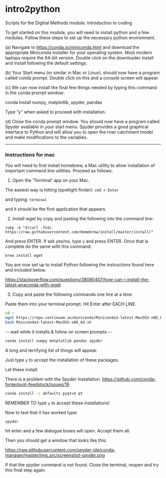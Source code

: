 # intro2python
Scripts for the Digitial Methods module: Introduction to coding

To get started on this module, you will need to install python and a few modules. Follow these steps to set up the necessary python environment.

(a) Navigate to https://conda.io/miniconda.html and download the appropriate Miniconda installer for your operating system. Most modern laptops require the 64-bit version. Double click on the downloader install and install following the default settings.

(b) Your Start menu (or similar in Mac or Linux), should now have a program called conda prompt. Double click on this and a console screen will appear.

(c) We can now install the final few things needed by typing this command in the conda prompt window:

conda install numpy, matplotlib, spyder, pandas

Type “y” when asked to proceed with installation.

(d) Close the conda prompt window. You should now have a program called Spyder available in your start menu. Spyder provides a good graphical interface to Python and will allow you to open the river catchment model and make modifications to the variables.

---------------------------
### Instructions for mac
You will need to first install homebrew, a Mac utility to allow installation of important command line utilities. Proceed as follows:

1. Open the 'Terminal' app on your Mac.

The easiest way is hitting (spotlight finder):
`cmd + Enter`

and typing:
`terminal`

and it should be the first application that appears.

2. Install wget by copy and pasting the following into the command line:

`ruby -e "$(curl -fsSL https://raw.githubusercontent.com/Homebrew/install/master/install)"`

And press ENTER. If ask yes/no, type `y` and press ENTER. Once that is complete do the same with this command:

`brew install wget`

You are now set up to install Python following the instructions found here and included below.

https://stackoverflow.com/questions/38080407/how-can-i-install-the-latest-anaconda-with-wget


3. Copy and paste the following commands one line at a time.

Paste them into your terminal prompt.
Hit Enter after EACH LINE.

```bash
cd ~
wget https://repo.continuum.io/miniconda/Miniconda3-latest-MacOSX-x86_64.sh
bash Miniconda3-latest-MacOSX-x86_64.sh
```

-- wait while it installs & follow on screen prompts --

```bash
conda install numpy matplotlib pandas spyder
```

A long and terrifying list of things will appear.

Just type `y` to accept the installation of these packages.

Let these install.

There is a problem with the Spyder Installation.
https://github.com/conda-forge/pyqt-feedstock/issues/19
```bash
conda install -c defaults pyqt=5 qt
```

REMEMBER TO type `y` to accept these installations!

Now to test that it has worked type:
```bash
spyder
```
hit enter and a few dialogue boxes will open. Accept them all.

Then you should get a window that looks like this:

https://raw.githubusercontent.com/spyder-ide/conda-manager/master/img_src/screenshot-spyder.png

If that the spyder command is not found. Close the terminal, reopen and try this final step again.
